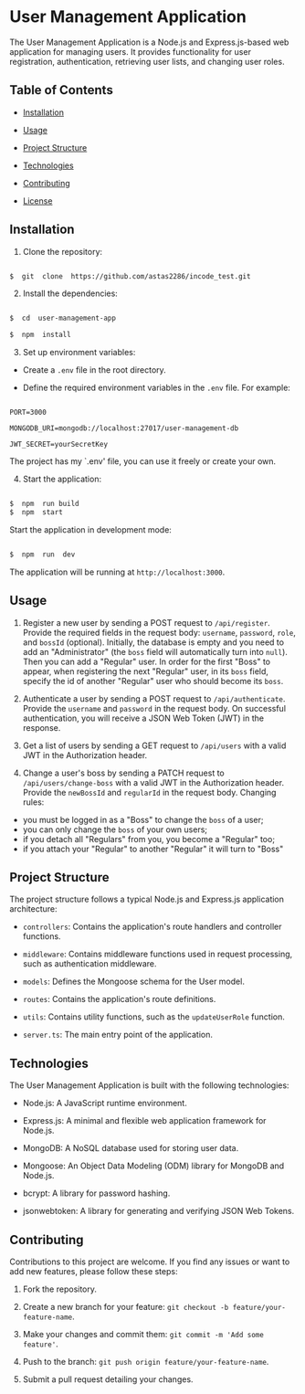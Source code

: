 
# User Management Application

  

The User Management Application is a Node.js and Express.js-based web application for managing users. It provides functionality for user registration, authentication, retrieving user lists, and changing user roles.

  

## Table of Contents

  

- [Installation](#installation)

- [Usage](#usage)

- [Project Structure](#project-structure)

- [Technologies](#technologies)

- [Contributing](#contributing)

- [License](#license)

  

## Installation

  

1. Clone the repository:

  

```bash

$  git  clone  https://github.com/astas2286/incode_test.git

```

  

2. Install the dependencies:

  

```bash

$  cd  user-management-app

$  npm  install

```

  

3. Set up environment variables:

- Create a `.env` file in the root directory.

- Define the required environment variables in the `.env` file. For example:

  

```plaintext

PORT=3000

MONGODB_URI=mongodb://localhost:27017/user-management-db

JWT_SECRET=yourSecretKey

```

The project has my `.env' file, you can use it freely or create your own.

  

4. Start the application:

  

```bash

$  npm  run build
$  npm  start

```

Start the application in development mode:

  

```bash

$  npm  run  dev

```

  

The application will be running at `http://localhost:3000`.

  

## Usage

  

1. Register a new user by sending a POST request to `/api/register`. Provide the required fields in the request body: `username`, `password`, `role`, and `bossId` (optional). Initially, the database is empty and you need to add an "Administrator" (the `boss` field will automatically turn into `null`). Then you can add a "Regular" user. In order for the first "Boss" to appear, when registering the next "Regular" user, in its `boss` field, specify the id of another "Regular" user who should become its `boss`.

  

2. Authenticate a user by sending a POST request to `/api/authenticate`. Provide the `username` and `password` in the request body. On successful authentication, you will receive a JSON Web Token (JWT) in the response.

  

3. Get a list of users by sending a GET request to `/api/users` with a valid JWT in the Authorization header.

  

 4. Change a user's boss by sending a PATCH request to `/api/users/change-boss` with a valid JWT in the Authorization header. Provide the `newBossId` and `regularId` in the request body. Changing rules: 
 - you must be logged in as a "Boss" to change the `boss` of a user; 
- you can only change the `boss` of your own users; 
- if you detach all "Regulars" from you, you become a "Regular" too;
- if you attach your "Regular" to another "Regular" it will turn to "Boss"

  

## Project Structure

  

The project structure follows a typical Node.js and Express.js application architecture:

  

-  `controllers`: Contains the application's route handlers and controller functions.

-  `middleware`: Contains middleware functions used in request processing, such as authentication middleware.

-  `models`: Defines the Mongoose schema for the User model.

-  `routes`: Contains the application's route definitions.

-  `utils`: Contains utility functions, such as the `updateUserRole` function.

-  `server.ts`: The main entry point of the application.

  

## Technologies

  

The User Management Application is built with the following technologies:

  

- Node.js: A JavaScript runtime environment.

- Express.js: A minimal and flexible web application framework for Node.js.

- MongoDB: A NoSQL database used for storing user data.

- Mongoose: An Object Data Modeling (ODM) library for MongoDB and Node.js.

- bcrypt: A library for password hashing.

- jsonwebtoken: A library for generating and verifying JSON Web Tokens.

  

## Contributing

  

Contributions to this project are welcome. If you find any issues or want to add new features, please follow these steps:

  

1. Fork the repository.

2. Create a new branch for your feature: `git checkout -b feature/your-feature-name`.

3. Make your changes and commit them: `git commit -m 'Add some feature'`.

4. Push to the branch: `git push origin feature/your-feature-name`.

5. Submit a pull request detailing your changes.

  